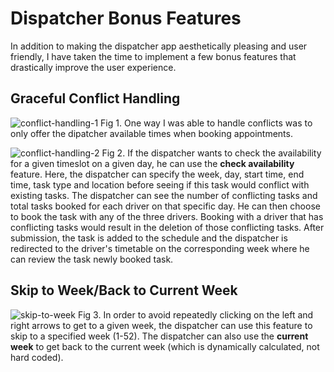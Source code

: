 # Dispatcher Bonus Features
In addition to making the dispatcher app aesthetically pleasing and user friendly, I have taken the time to implement a few bonus features that drastically improve the user experience.

## Graceful Conflict Handling
![conflict-handling-1](https://s7.gifyu.com/images/time-options-few.png)
Fig 1. One way I was able to handle conflicts was to only offer the dipatcher available times when booking appointments. 

![conflict-handling-2](https://s7.gifyu.com/images/conflict-handling.png)
Fig 2. If the dispatcher wants to check the availability for a given timeslot on a given day, he can use the __check availability__ feature. Here, the dispatcher can specify the week, day, start time, end time, task type and location before seeing if this task would conflict with existing tasks. The dispatcher can see the number of conflicting tasks and total tasks booked for each driver on that specific day. He can then choose to book the task with any of the three drivers. Booking with a driver that has conflicting tasks would result in the deletion of those conflicting tasks. After submission, the task is added to the schedule and the dispatcher is redirected to the driver's timetable on the corresponding week where he can review the task newly booked task. 

## Skip to Week/Back to Current Week
![skip-to-week](https://s7.gifyu.com/images/skip-to-week.gif)
Fig 3. In order to avoid repeatedly clicking on the left and right arrows to get to a given week, the dispatcher can use this feature to skip to a specified week (1-52). The dispatcher can also use the __current week__ to get back to the current week (which is dynamically calculated, not hard coded).

